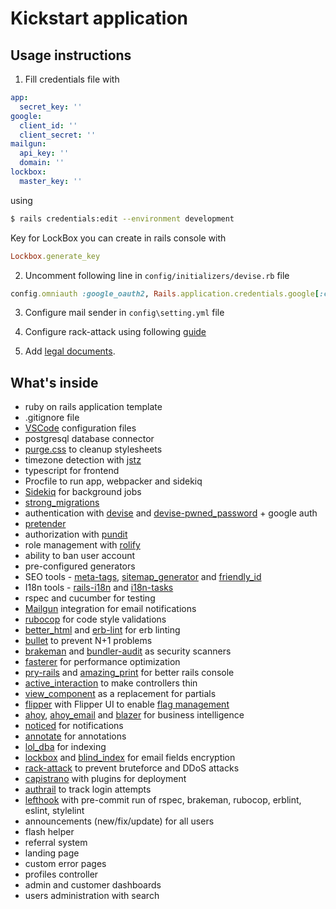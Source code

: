 # Kickstart application

## Usage instructions


1. Fill credentials file with

``` yml
app:
  secret_key: ''
google:
  client_id: ''
  client_secret: ''
mailgun:
  api_key: ''
  domain: ''
lockbox:
  master_key: ''
```

using

``` bash
$ rails credentials:edit --environment development
```

Key for LockBox you can create in rails console with

``` ruby
Lockbox.generate_key
```

2. Uncomment following line in `config/initializers/devise.rb` file

``` ruby
config.omniauth :google_oauth2, Rails.application.credentials.google[:client_id], Rails.application.credentials.google[:client_secret], name: "google"
```

3. Configure mail sender in `config\setting.yml` file

4. Configure rack-attack using following [guide](https://expeditedsecurity.com/blog/ultimate-guide-to-rack-attack/)

5. Add [legal documents](https://github.com/ankane/awesome-legal).

## What's inside

- ruby on rails application template
- .gitignore file
- [VSCode](https://code.visualstudio.com/) configuration files
- postgresql database connector
- [purge.css](https://purgecss.com/) to cleanup stylesheets
- timezone detection with [jstz](https://github.com/iansinnott/jstz)
- typescript for frontend
- Procfile to run app, webpacker and sidekiq
- [Sidekiq](https://github.com/mperham/sidekiq) for background jobs
- [strong_migrations](https://github.com/ankane/strong_migrations)
- authentication with [devise](https://github.com/heartcombo/devise) and [devise-pwned_password](https://github.com/michaelbanfield/devise-pwned_password) + google auth
- [pretender](https://github.com/ankane/pretender)
- authorization with [pundit](https://github.com/varvet/pundit)
- role management with [rolify](https://github.com/RolifyCommunity/rolify)
- ability to ban user account
- pre-configured generators
- SEO tools - [meta-tags](https://github.com/kpumuk/meta-tags), [sitemap_generator](http://github.com/kjvarga/sitemap_generator) and [friendly_id](https://github.com/norman/friendly_id)
- I18n tools - [rails-i18n](http://github.com/svenfuchs/rails-i18n) and [i18n-tasks](https://github.com/glebm/i18n-tasks)
- rspec and cucumber for testing
- [Mailgun](https://mailgun.com) integration for email notifications
- [rubocop](https://github.com/rubocop/rubocop/) for code style validations
- [better_html](https://github.com/Shopify/better-html) and [erb-lint](https://github.com/Shopify/erb-lint) for erb linting
- [bullet](https://github.com/flyerhzm/bullet) to prevent N+1 problems
- [brakeman](https://github.com/presidentbeef/brakeman) and [bundler-audit](https://github.com/postmodern/bundler-audit) as security scanners
- [fasterer](https://github.com/DamirSvrtan/fasterer) for performance optimization
- [pry-rails](https://github.com/rweng/pry-rails) and [amazing_print](https://github.com/amazing-print/amazing_print) for better rails console
- [active_interaction](https://github.com/AaronLasseigne/active_interaction) to make controllers thin
- [view_component](https://viewcomponent.org/) as a replacement for partials
- [flipper](https://github.com/jnunemaker/flipper) with Flipper UI to enable [flag management](https://boringrails.com/articles/feature-flags-simplest-thing-that-could-work/)
- [ahoy](https://github.com/ankane/ahoy), [ahoy_email](https://github.com/ankane/ahoy_email) and [blazer](https://github.com/ankane/blazer) for business intelligence
- [noticed](https://github.com/excid3/noticed) for notifications
- [annotate](https://github.com/ctran/annotate_models) for annotations
- [lol_dba](https://github.com/plentz/lol_dba) for indexing
- [lockbox](https://github.com/ankane/lockbox) and [blind_index](https://github.com/ankane/blind_index) for email fields encryption
- [rack-attack](https://github.com/rack/rack-attack) to prevent bruteforce and DDoS attacks
- [capistrano](http://www.capistranorb.com) with plugins for deployment
- [authrail](https://github.com/ankane/authtrail) to track login attempts
- [lefthook](https://github.com/evilmartians/lefthook) with pre-commit run of rspec, brakeman, rubocop, erblint, eslint, stylelint
- announcements (new/fix/update) for all users
- flash helper
- referral system
- landing page
- custom error pages
- profiles controller
- admin and customer dashboards
- users administration with search
